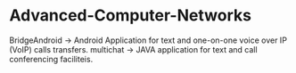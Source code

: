 # Advanced-Computer-Networks
BridgeAndroid -> Android Application for text and one-on-one voice over IP (VoIP) calls transfers.
multichat -> JAVA application for text and call conferencing faciliteis.
